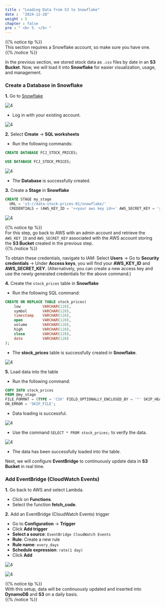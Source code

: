 ```yaml
---
title : "Loading Data from S3 to Snowflake"
date :  "2024-12-28"
weight : 5 
chapter : false
pre : " <b> 5. </b> "
---
```


{{% notice tip %}}  
This section requires a Snowflake account, so make sure you have one.  
{{% /notice %}}  

In the previous section, we stored stock data as `.csv` files by date in an **S3 Bucket**. Now, we will load it into **Snowflake** for easier visualization, usage, and management.  

### Create a Database in Snowflake  

**1.** Go to [Snowflake](https://app.snowflake.com/)  

![4](https://vuthibichngoc.github.io/workshop_awsfcj_2024/images/5.fwd/5.1.8.png)

- Log in with your existing account.  

![4](https://vuthibichngoc.github.io/workshop_awsfcj_2024/images/5.fwd/5.7.png)

**2.** Select **Create** → **SQL worksheets**  

- Run the following commands:  

```sql
CREATE DATABASE FCJ_STOCK_PRICES;
```

```sql
USE DATABASE FCJ_STOCK_PRICES;
```

![4](https://vuthibichngoc.github.io/workshop_awsfcj_2024/images/5.fwd/5.1.1.png)  

- The **Database** is successfully created.  

**3.** Create a **Stage** in **Snowflake**  

```sql
CREATE STAGE my_stage
  URL = 's3://data-stock-prices-01/snowflake/'
  CREDENTIALS = (AWS_KEY_ID = '<<your aws key id>>' AWS_SECRET_KEY = 'your aws secret key'); 
```

![4](https://vuthibichngoc.github.io/workshop_awsfcj_2024/images/5.fwd/5.1.2.png)  

{{% notice tip %}}  
For this step, go back to AWS with an admin account and retrieve the `AWS_KEY_ID` and `AWS_SECRET_KEY` associated with the AWS account storing the **S3 Bucket** created in the previous step.  
{{% /notice %}}  

To obtain these credentials, navigate to IAM: Select **Users** → Go to **Security credentials** → Under **Access keys**, you will find your **AWS_KEY_ID** and **AWS_SECRET_KEY**. (Alternatively, you can create a new access key and use the newly generated credentials for the above command.)  

**4.** Create the ```stock_prices``` table in **Snowflake**

- Run the following SQL command:  

```sql
CREATE OR REPLACE TABLE stock_prices(
    low          VARCHAR(128),  
    symbol       VARCHAR(128),
    timestamp    VARCHAR(128),
    open         VARCHAR(128),
    volume       VARCHAR(128),
    high         VARCHAR(128),
    close        VARCHAR(128),
    date         VARCHAR(128)
);
```

- The **stock_prices** table is successfully created in **Snowflake**.  

![4](https://vuthibichngoc.github.io/workshop_awsfcj_2024/images/5.fwd/5.1.3.png)  

**5.** Load data into the table  

- Run the following command:  

```sql
COPY INTO stock_prices
FROM @my_stage
FILE_FORMAT = (TYPE = 'CSV' FIELD_OPTIONALLY_ENCLOSED_BY = '"' SKIP_HEADER = 1)  
ON_ERROR = 'SKIP_FILE';  
```

- Data loading is successful.  

![4](https://vuthibichngoc.github.io/workshop_awsfcj_2024/images/5.fwd/5.1.4.png)  

- Use the command ```SELECT * FROM stock_prices;``` to verify the data.  

![4](https://vuthibichngoc.github.io/workshop_awsfcj_2024/images/5.fwd/5.1.5.png)  

- The data has been successfully loaded into the table.  

Next, we will configure **EventBridge** to continuously update data in **S3 Bucket** in real time.  

### Add EventBridge (CloudWatch Events)  

**1.** Go back to AWS and select Lambda.  

- Click on **Functions**.  
- Select the function **fetch_code**.  

**2.** Add an EventBridge (CloudWatch Events) trigger  

- Go to **Configuration** → **Trigger**  
- Click **Add trigger**  
- **Select a source**: ```EventBridge CloudWatch Events```
- **Rule**: Create a new rule  
- **Rule name**: ```every_days``` 
- **Schedule expression**: ```rate(1 day)```  
- Click **Add**  

![4](https://vuthibichngoc.github.io/workshop_awsfcj_2024/images/5.fwd/5.1.6.png)  

![4](https://vuthibichngoc.github.io/workshop_awsfcj_2024/images/5.fwd/5.1.7.png)  

{{% notice tip %}}  
With this setup, data will be continuously updated and inserted into **DynamoDB** and **S3** on a daily basis.  
{{% /notice %}}  

